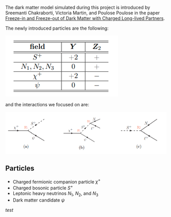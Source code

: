 The dark matter model simulated during this project is introduced by Sreemanti Chakraborti, Victoria Martin, and Poulose Poulose in the paper [Freeze-in and Freeze-out of Dark Matter with Charged Long-lived Partners](https://arxiv.org/abs/1904.09945).

The newly introduced particles are the following:

![New particles](table.png)

and the interactions we focused on are: 

![Interactions](vertices.png)

## Particles
- Charged fermionic companion particle $\chi^+$
- Charged bosonic particle $S^+$
- Leptonic heavy neutrinos $N_1$, $N_2$, and $N_3$
- Dark matter candidate $\psi$

$test$